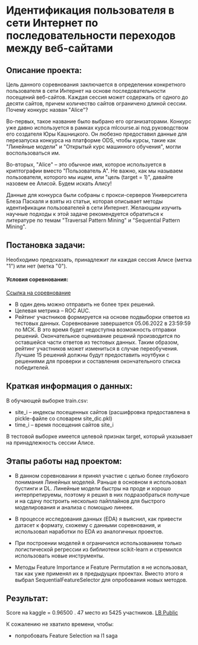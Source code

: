 # Идентификация пользователя в сети Интернет по последовательности переходов между веб-сайтами

## Описание проекта:
Цель данного соревнования заключается в определении конкретного пользователя в сети Интернет на основе последовательности посещений веб-сайтов. Каждая сессия может содержать от одного до десяти сайтов, причем количество сайтов ограничено длиной сессии. Почему конкурс назван "Alice"?

Во-первых, такое название было выбрано его организаторами. Конкурс уже давно используется в рамках курса mlcourse.ai под руководством его создателя Юры Кашницкого. Он любезно предоставил данные для перезапуска конкурса на платформе ODS, чтобы курсы, такие как "Линейные модели" и "Открытый курс машинного обучения", могли воспользоваться им.

Во-вторых, "Alice" – это обычное имя, которое используется в криптографии вместо "Пользователь А". Не важно, как мы называем пользователя, которого мы ищем, или "цель (target = 1)", давайте назовем ее Алисой. Будем искать Алису!

Данные для конкурса были собраны с прокси-серверов Университета Блеза Паскаля и взяты из статьи, которая описывает методы идентификации пользователей в сети Интернет. Желающим изучить научные подходы к этой задаче рекомендуется обратиться к литературе по темам "Traversal Pattern Mining" и "Sequential Pattern Mining".

## Постановка задачи:
Необходимо предсказать, принадлежит ли каждая сессия Алисе (метка "1") или нет (метка "0").

#### Условия соревнования:

[Ссылка на соревнование](https://ods.ai/competitions/alice)
* В один день можно отправить не более трех решений.
* Целевая метрика – ROC AUC.
* Рейтинг участников формируется на основе подвыборки ответов из тестовых данных. Соревнование завершается 05.06.2022 в 23:59:59 по МСК. В это время будет недоступна возможность отправки решений. Окончательное оценивание решений производится по оставшейся части ответов из тестовых данных. Таким образом, рейтинг участников может измениться в случае переобучения. Лучшие 15 решений должны будут предоставить ноутбуки с решениями для проверки и составления окончательного списка победителей.

## Краткая информация о данных:
В обучающей выборке train.csv:

* site_i – индексы посещенных сайтов (расшифровка предоставлена в pickle-файле со словарем site_dic.pkl)
* time_i – время посещения сайтов site_i

В тестовой выборке имеется целевой признак target, который указывает на принадлежность сессии Алисе.

## Этапы работы над проектом:
* В данном соревновании я принял участие с целью более глубокого понимания Линейных моделей. Раньше в основном я использовал бустинги и DL. Линейные модели быстры на проде и хорошо интерпретируемы, поэтому я решил в них подразобраться получше и на сдачу построить несколько пайплайнов для быстрого моделирования и анализа с помощью линеек.

* В процессе исследования данных (EDA) я выяснил, как привести датасет к формату, схожему с данными соревнования, и использовал наработки по EDA из аналогичных проектов. 

* При построении моделей я ограничился использованием только логистической регрессии из библиотеки scikit-learn и стремился использовать новые инструменты.

* Методы Feature Importance и Feature Permutation я не использовал, так как уже применял их в предыдущих проектах. Вместо этого я выбрал SequentialFeatureSelector для опробования новых методов.

## Результат:
Score на kaggle = 0.96500 . 47 место из 5425 участников. <u><a src='https://www.kaggle.com/competitions/catch-me-if-you-can-intruder-detection-through-webpage-session-tracking2/leaderboard'>LB Public</a></u>

К сожалению не хватило времени, чтобы:

* попробовать Feature Selection на l1 saga